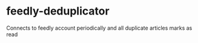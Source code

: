 # feedly-deduplicator
Connects to feedly account periodically and all duplicate articles marks as read

